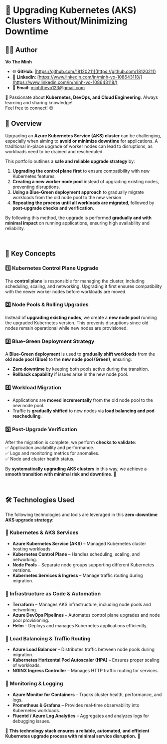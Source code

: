 # 🚀 Upgrading Kubernetes (AKS) Clusters Without/Minimizing Downtime  

## 👨‍💻 Author  

**Vo The Minh**  

- 🌐 **GitHub**: [https://github.com/18120211](https://github.com/18120211)  
- 💼 **LinkedIn**: [https://www.linkedin.com/in/minh-vo-108643118/](https://www.linkedin.com/in/minh-vo-108643118/)  
- 📧 **Email**: minhthevo123@gmail.com 

🚀 Passionate about **Kubernetes, DevOps, and Cloud Engineering**. Always learning and sharing knowledge!  
Feel free to connect! 😊 

## 📌 Overview  

Upgrading an **Azure Kubernetes Service (AKS) cluster** can be challenging, especially when aiming to **avoid or minimize downtime** for applications. A traditional in-place upgrade of worker nodes can lead to disruptions, as workloads need to be drained and rescheduled.  

This portfolio outlines a **safe and reliable upgrade strategy** by:  
1. **Upgrading the control plane first** to ensure compatibility with new Kubernetes features.  
2. **Creating a new worker node pool** instead of upgrading existing nodes, preventing disruptions.  
3. **Using a Blue-Green deployment approach** to gradually migrate workloads from the old node pool to the new version.  
4. **Repeating the process until all workloads are migrated**, followed by **post-upgrade checks and verification**.  

By following this method, the upgrade is performed **gradually and with minimal impact** on running applications, ensuring high availability and reliability.  

$~$

## 🔑 Key Concepts  

### 1️⃣ **Kubernetes Control Plane Upgrade**  
The **control plane** is responsible for managing the cluster, including scheduling, scaling, and networking. Upgrading it first ensures compatibility with the newer worker nodes before workloads are moved.  

### 2️⃣ **Node Pools & Rolling Upgrades**  
Instead of **upgrading existing nodes**, we create a **new node pool** running the upgraded Kubernetes version. This prevents disruptions since old nodes remain operational while new nodes are provisioned.  

### 3️⃣ **Blue-Green Deployment Strategy**  
A **Blue-Green deployment** is used to **gradually shift workloads** from the **old node pool (Blue)** to the **new node pool (Green)**, ensuring:  
- **Zero downtime** by keeping both pools active during the transition.  
- **Rollback capability** if issues arise in the new node pool.  

### 4️⃣ **Workload Migration**  
- Applications are **moved incrementally** from the old node pool to the new node pool.  
- Traffic is **gradually shifted** to new nodes via **load balancing and pod rescheduling**.  

### 5️⃣ **Post-Upgrade Verification**  
After the migration is complete, we perform **checks to validate**:  
✅ Application availability and performance.  
✅ Logs and monitoring metrics for anomalies.  
✅ Node and cluster health status.  

By **systematically upgrading AKS clusters** in this way, we achieve a **smooth transition with minimal risk and downtime**. 🚀  

$~$

## 🛠️ Technologies Used  

The following technologies and tools are leveraged in this **zero-downtime AKS upgrade strategy**:  

### **🔹 Kubernetes & AKS Services**  
- **Azure Kubernetes Service (AKS)** – Managed Kubernetes cluster hosting workloads.  
- **Kubernetes Control Plane** – Handles scheduling, scaling, and networking.  
- **Node Pools** – Separate node groups supporting different Kubernetes versions.  
- **Kubernetes Services & Ingress** – Manage traffic routing during migration.  

### **🔹 Infrastructure as Code & Automation**  
- **Terraform** – Manages AKS infrastructure, including node pools and networking.  
- **Azure DevOps Pipelines** – Automates control plane upgrades and node pool provisioning.  
- **Helm** – Deploys and manages Kubernetes applications efficiently.  

### **🔹 Load Balancing & Traffic Routing**  
- **Azure Load Balancer** – Distributes traffic between node pools during migration.  
- **Kubernetes Horizontal Pod Autoscaler (HPA)** – Ensures proper scaling of workloads.  
- **NGINX Ingress Controller** – Manages HTTP traffic routing for services.  

### **🔹 Monitoring & Logging**  
- **Azure Monitor for Containers** – Tracks cluster health, performance, and logs.  
- **Prometheus & Grafana** – Provides real-time observability into Kubernetes workloads.  
- **Fluentd / Azure Log Analytics** – Aggregates and analyzes logs for debugging issues.  

📌 **This technology stack ensures a reliable, automated, and efficient Kubernetes upgrade process with minimal service disruption.** 🚀  
